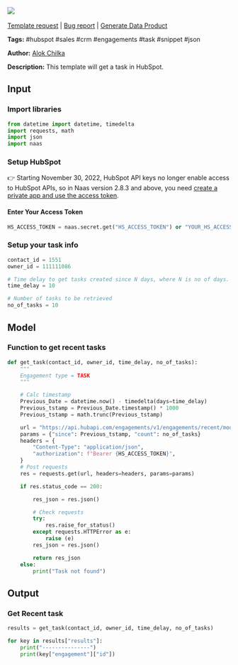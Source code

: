<a href="https://app.naas.ai/user-redirect/naas/downloader?url=https://raw.githubusercontent.com/jupyter-naas/awesome-notebooks/master/HubSpot/HubSpot_Get_Task.ipynb" target="_parent"><img src="https://naasai-public.s3.eu-west-3.amazonaws.com/Open_in_Naas_Lab.svg"/></a><br><br><a href="https://github.com/jupyter-naas/awesome-notebooks/issues/new?assignees=&labels=&template=template-request.md&title=Tool+-+Action+of+the+notebook+">Template request</a> | <a href="https://github.com/jupyter-naas/awesome-notebooks/issues/new?assignees=&labels=bug&template=bug_report.md&title=HubSpot+-+Get+Task:+Error+short+description">Bug report</a> | <a href="https://app.naas.ai/user-redirect/naas/downloader?url=https://raw.githubusercontent.com/jupyter-naas/awesome-notebooks/master/Naas/Naas_Start_data_product.ipynb" target="_parent">Generate Data Product</a>

**Tags:** #hubspot #sales #crm #engagements #task #snippet #json

**Author:** [Alok Chilka](https://www.linkedin.com/in/calok64/)

**Description:** This template will get a task in HubSpot. 

## Input

### Import libraries


```python
from datetime import datetime, timedelta
import requests, math
import json
import naas
```

### Setup HubSpot
👉 Starting November 30, 2022, HubSpot API keys no longer enable access to HubSpot APIs, so in Naas version 2.8.3 and above, you need [create a private app and use the access token](https://developers.hubspot.com/docs/api/private-apps).

#### Enter Your Access Token


```python
HS_ACCESS_TOKEN = naas.secret.get("HS_ACCESS_TOKEN") or "YOUR_HS_ACCESS_TOKEN"
```

### Setup your task info


```python
contact_id = 1551
owner_id = 111111086

# Time delay to get tasks created since N days, where N is no of days. For ex. Get tasks created since 1 day
time_delay = 10

# Number of tasks to be retrieved
no_of_tasks = 10
```

## Model

### Function to get recent tasks


```python
def get_task(contact_id, owner_id, time_delay, no_of_tasks):
    """
    Engagement type = TASK
    """

    # Calc timestamp
    Previous_Date = datetime.now() - timedelta(days=time_delay)
    Previous_tstamp = Previous_Date.timestamp() * 1000
    Previous_tstamp = math.trunc(Previous_tstamp)

    url = "https://api.hubapi.com/engagements/v1/engagements/recent/modified"
    params = {"since": Previous_tstamp, "count": no_of_tasks}
    headers = {
        "Content-Type": "application/json",
        "authorization": f"Bearer {HS_ACCESS_TOKEN}",
    }
    # Post requests
    res = requests.get(url, headers=headers, params=params)

    if res.status_code == 200:

        res_json = res.json()

        # Check requests
        try:
            res.raise_for_status()
        except requests.HTTPError as e:
            raise (e)
        res_json = res.json()

        return res_json
    else:
        print("Task not found")
```

## Output

### Get Recent task


```python
results = get_task(contact_id, owner_id, time_delay, no_of_tasks)
```


```python
for key in results["results"]:
    print("---------------")
    print(key["engagement"]["id"])
```


```python

```
